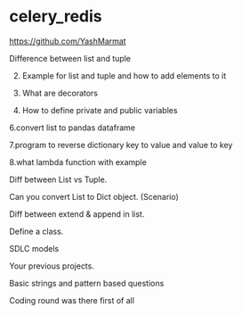 # celery_redis

https://github.com/YashMarmat

 Difference between list and tuple

2. Example for list and tuple and how to add elements to it

3. What are decorators


5. How to define private and public variables

6.convert list to pandas dataframe

7.program to reverse dictionary key to value and value to key

8.what lambda function with example



Diff between List vs Tuple.

Can you convert List to Dict object. (Scenario)

Diff between extend & append in list.

Define a class.

SDLC models

Your previous projects.

Basic strings and pattern based questions

Coding round was there first of all


